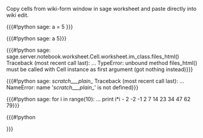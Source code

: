 Copy cells from wiki-form window in sage worksheet and paste directly into wiki edit.







{{{#!python
sage: a = 5
}}}

{{{#!python
sage: a
5}}}

{{{#!python
sage: sage.server.notebook.worksheet.Cell.worksheet.im_class.files_html()
Traceback (most recent call last):
...
TypeError: unbound method files_html() must be called with Cell instance as first argument (got nothing instead)}}}

{{{#!python
sage: _scratch___plain__
Traceback (most recent call last):
...
NameError: name '_scratch___plain__' is not defined}}}

{{{#!python
sage: for i in range(10):
...    print i*i - 2
-2
-1
2
7
14
23
34
47
62
79}}}

{{{#!python

}}}
